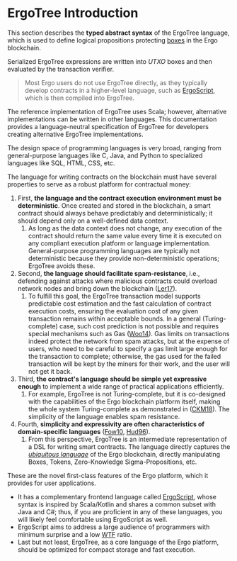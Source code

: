 # ErgoTree Introduction

This section describes the **typed abstract syntax** of the ErgoTree language, which is used to define logical propositions protecting [boxes](box.md) in the Ergo blockchain.

Serialized ErgoTree expressions are written into *UTXO* boxes and then evaluated by the transaction verifier.

> Most Ergo users do not use ErgoTree directly, as they typically develop contracts in a higher-level language, such as [ErgoScript](ergoscript.md), which is then compiled into ErgoTree.

The reference implementation of ErgoTree uses Scala; however, alternative implementations can be written in other languages. This documentation provides a language-neutral specification of ErgoTree for developers creating alternative ErgoTree implementations.

The design space of programming languages is very broad, ranging from general-purpose languages like C, Java, and Python to specialized languages like SQL, HTML, CSS, etc.

The language for writing contracts on the blockchain must have several properties to serve as a robust platform for contractual money:

1. First, **the language and the contract execution environment must be deterministic**. Once created and stored in the blockchain, a smart contract should always behave predictably and deterministically; it should depend only on a well-defined data context.
      1. As long as the data context does not change, any execution of the contract should return the same value every time it is executed on any compliant execution platform or language implementation. General-purpose programming languages are typically not deterministic because they provide non-deterministic operations; ErgoTree avoids these.
2. Second, **the language should facilitate spam-resistance**, i.e., defending against attacks where malicious contracts could overload network nodes and bring down the blockchain ([Ler17](https://bitslog.wordpress.com/2017/01/08/a-bitcoin-transaction-that-takes-5-hours-to-verify/)).
      1. To fulfill this goal, the ErgoTree transaction model supports predictable cost estimation and the fast calculation of contract execution costs, ensuring the evaluation cost of any given transaction remains within acceptable bounds. In a general (Turing-complete) case, such cost prediction is not possible and requires special mechanisms such as Gas ([Woo14](http://gavwood.com/Paper.pdf)). Gas limits on transactions indeed protect the network from spam attacks, but at the expense of users, who need to be careful to specify a gas limit large enough for the transaction to complete; otherwise, the gas used for the failed transaction will be kept by the miners for their work, and the user will not get it back.
1. Third, **the contract's language should be simple yet expressive enough** to implement a wide range of practical applications efficiently.
      1. For example, ErgoTree is not Turing-complete, but it is co-designed with the capabilities of the Ergo blockchain platform itself, making the whole system Turing-complete as demonstrated in ([CKM18](https://arxiv.org/abs/1806.10116)). The simplicity of the language enables spam resistance.
2. Fourth, **simplicity and expressivity are often characteristics of domain-specific languages** ([Fow10](https://books.google.de/books?hl=en&lr=&id=ri1muolw_YwC&oi=fnd&pg=PT29&dq=Martin+Fowler.+Domain-Specific+Languages.+01+2010.&ots=7Y9bdX4mdj&sig=UGF-xHd6q5xpdnxjEuVshpuPiNo&redir_esc=y#v=onepage&q=Martin%20Fowler.%20Domain-Specific%20Languages.%2001%202010.&f=false), [Hud96](https://dl.acm.org/doi/10.1145/242224.242477)).
      1. From this perspective, ErgoTree is an intermediate representation of a DSL for writing smart contracts. The language directly captures the [*ubiquitous language*](https://www.martinfowler.com/bliki/UbiquitousLanguage.html) of the Ergo blockchain, directly manipulating Boxes, Tokens, Zero-Knowledge Sigma-Propositions, etc.

These are the novel first-class features of the Ergo platform, which it provides for user applications.

- It has a complementary frontend language called [ErgoScript](ergoscript.md), whose syntax is inspired by Scala/Kotlin and shares a common subset with Java and C#; thus, if you are proficient in any of these languages, you will likely feel comfortable using ErgoScript as well.
- ErgoScript aims to address a large audience of programmers with minimum surprise and a low [WTF](https://www.itworld.com/article/2833252/the-most-wtf-y-programming-languages.html) ratio.
- Last but not least, ErgoTree, as a core language of the Ergo platform, should be optimized for compact storage and fast execution.
